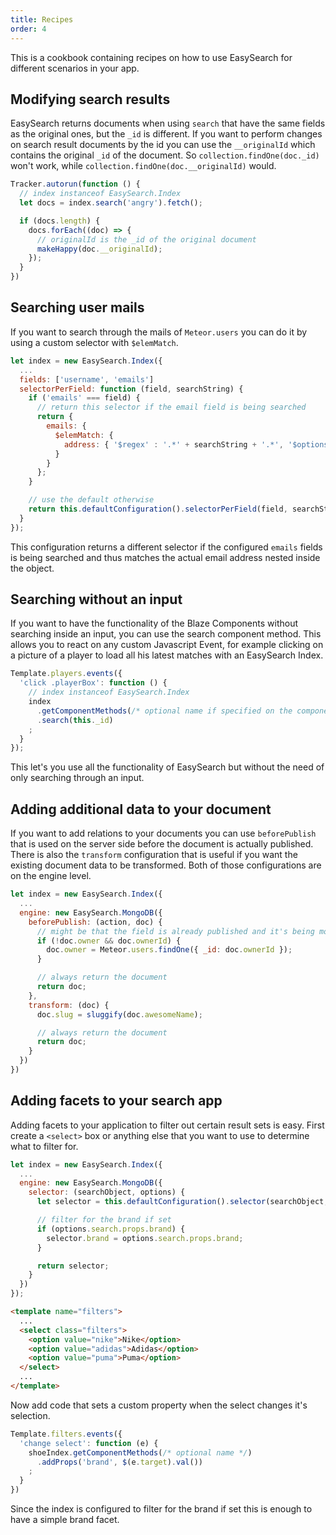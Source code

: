 ```yaml
---
title: Recipes
order: 4
---
```


This is a cookbook containing recipes on how to use EasySearch for different scenarios in your app.

## Modifying search results

EasySearch returns documents when using `search` that have the same fields as the original ones, but the `_id` is different.
If you want to perform changes on search result documents by the id you can use the `__originalId` which contains the original `_id`
of the document. So `collection.findOne(doc._id)` won't work, while `collection.findOne(doc.__originalId)` would.

```Javascript
Tracker.autorun(function () {
  // index instanceof EasySearch.Index
  let docs = index.search('angry').fetch();

  if (docs.length) {
    docs.forEach((doc) => {
      // originalId is the _id of the original document
      makeHappy(doc.__originalId);
    });
  }
})


```

## Searching user mails

If you want to search through the mails of `Meteor.users` you can do it by using a custom selector with `$elemMatch`.

```javascript
let index = new EasySearch.Index({
  ...
  fields: ['username', 'emails']
  selectorPerField: function (field, searchString) {
    if ('emails' === field) {
      // return this selector if the email field is being searched
      return {
        emails: {
          $elemMatch: {
            address: { '$regex' : '.*' + searchString + '.*', '$options' : 'i' }
          }
        }
      };
    }

    // use the default otherwise
    return this.defaultConfiguration().selectorPerField(field, searchString);
  }
});
```

This configuration returns a different selector if the configured `emails` fields is being searched and thus matches the actual email
address nested inside the object.

## Searching without an input

If you want to have the functionality of the Blaze Components without searching inside an input, you can use the search component method.
This allows you to react on any custom Javascript Event, for example clicking on a picture of a player to load all his latest matches with an EasySearch Index.

```Javascript
Template.players.events({
  'click .playerBox': function () {
    // index instanceof EasySearch.Index
    index
      .getComponentMethods(/* optional name if specified on the components */)
      .search(this._id)
    ;
  }
});
```

This let's you use all the functionality of EasySearch but without the need of only searching through an input.

## Adding additional data to your document

If you want to add relations to your documents you can use `beforePublish` that is used on the server side before the document is actually published. There is also the `transform` configuration that is useful if you want the existing document data to be transformed. Both of those configurations are on the engine level.

```javascript
let index = new EasySearch.Index({
  ...
  engine: new EasySearch.MongoDB({
    beforePublish: (action, doc) {
      // might be that the field is already published and it's being modified
      if (!doc.owner && doc.ownerId) {
        doc.owner = Meteor.users.findOne({ _id: doc.ownerId });
      }

      // always return the document
      return doc;
    },
    transform: (doc) {
      doc.slug = sluggify(doc.awesomeName);

      // always return the document
      return doc;
    }
  })
})
```

## Adding facets to your search app

Adding facets to your application to filter out certain result sets is easy. First create a `<select>` box or anything else
that you want to use to determine what to filter for.

```Javascript
let index = new EasySearch.Index({
  ...
  engine: new EasySearch.MongoDB({
    selector: (searchObject, options) {
      let selector = this.defaultConfiguration().selector(searchObject, options);

      // filter for the brand if set
      if (options.search.props.brand) {
        selector.brand = options.search.props.brand;
      }

      return selector;
    }
  })
});
```

```html
<template name="filters">
  ...
  <select class="filters">
    <option value="nike">Nike</option>
    <option value="adidas">Adidas</option>
    <option value="puma">Puma</option>
  </select>
  ...
</template>
```

Now add code that sets a custom property when the select changes it's selection.

```javascript
Template.filters.events({
  'change select': function (e) {
    shoeIndex.getComponentMethods(/* optional name */)
      .addProps('brand', $(e.target).val())
    ;
  }
})
```

Since the index is configured to filter for the brand if set this is enough to have a simple brand facet.
